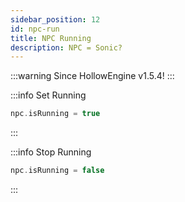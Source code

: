 ```yaml
---
sidebar_position: 12
id: npc-run
title: NPC Running
description: NPC = Sonic?
---
```


:::warning 
Since HollowEngine v1.5.4!
:::

:::info Set Running
```kt
npc.isRunning = true
```
:::

:::info Stop Running
```kt
npc.isRunning = false
```
:::
